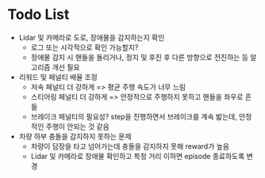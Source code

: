 # Todo List

- Lidar 및 카메라로 도로, 장애물을 감지하는지 확인
  - 로그 또는 시각적으로 확인 가능할지?
  - 장애물 감지 시 핸들을 돌리거나, 정지 및 후진 후 다른 방향으로 전진하는 등 알고리즘 개선 필요
- 리워드 및 페널티 배율 조정
  - 저속 페널티 더 강하게 => 평균 주행 속도가 너무 느림
  - 스티어링 페널티 더 강하게 => 안정적으로 주행하지 못하고 핸들을 좌우로 흔듦
  - 브레이크 페널티의 필요성? step을 진행하면서 브레이크를 계속 밟는데, 안정적인 주행이 안되는 것 같음
- 차량 하부 충돌을 감지하지 못하는 문제
  - 차량이 담장을 타고 넘어가는데 충돌을 감지하지 못해 reward가 높음
  - Lidar 및 카메라로 장애물 확인하고 특정 거리 이하면 episode 종료하도록 변경